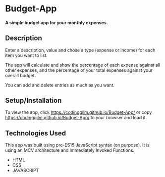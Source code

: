 # Budget-App

#### A simple budget app for your monthly expenses. 

## Description
Enter a description, value and chose a type (expense or income) for each item you want to list. 

The app will calculate and show the percentage of each expense against all other expenses, and the percentage of your total expenses against your overall budget. 

You can add and delete entries as much as you want. 


## Setup/Installation
To view the app, click https://codinggilm.github.io/Budget-App/ or copy https://codinggilm.github.io/Budget-App/ to your browser and load it.

## Technologies Used
This app was built using pre-ES15 JavaScript syntax (on purpose). It is using an MCV architecture and Immediately Invoked Functions. 

* HTML
* CSS
* JAVASCRIPT
